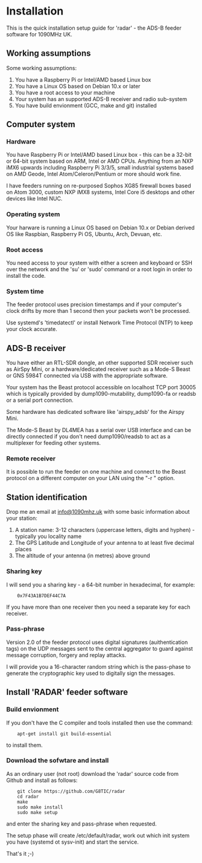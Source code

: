 # Installation
This is the quick installation setup guide for 'radar' - the ADS-B feeder software for 1090MHz UK.

## Working assumptions
Some working assumptions:
1. You have a Raspberry Pi or Intel/AMD based Linux box
2. You have a Linux OS based on Debian 10.x or later
3. You have a root access to your machine
4. Your system has an supported ADS-B receiver and radio sub-system
5. You have build envionment (GCC, make and git) installed

## Computer system

### Hardware
You have Raspberry Pi or Intel/AMD based Linux box - this can be a 32-bit or
64-bit system based on ARM, Intel or AMD CPUs.  Anything from an NXP iMX6
upwards including Raspberry Pi 3/3/5, small industrial systems based on AMD Geode,
Intel Atom/Celeron/Pentium or more should work fine.

I have feeders running on re-purposed Sophos XG85 firewall boxes based on Atom 3000,
custom NXP iMX8 systems, Intel Core i5 desktops and other devices like Intel
NUC.

### Operating system
Your harware is running a Linux OS based on Debian 10.x or Debian derived OS like Raspbian,
Raspberry Pi OS, Ubuntu, Arch, Devuan, etc.

### Root access
You need access to your system with either a screen and keyboard or SSH over
the network and the 'su' or 'sudo' command or a root login in order to
install the code.

### System time
The feeder protocol uses precision timestamps and if your computer's clock
drifts by more than 1 second then your packets won't be processed.

Use systemd's 'timedatectl' or install Network Time Protocol (NTP) to keep
your clock accurate.

## ADS-B receiver
You have either an RTL-SDR dongle, an other supported SDR receiver such as
AirSpy Mini, or a hardware/dedicated receiver such as a Mode-S Beast or GNS 5984T connected via USB with the
appropriate software.

Your system has the Beast protocol accessible on localhost TCP port 30005
which is typically provided by dump1090-mutability, dump1090-fa or readsb or
a serial port connection.

Some hardware has dedicated software like 'airspy_adsb' for the Airspy Mini.

The Mode-S Beast by DL4MEA has a serial over USB interface and can be
directly connected if you don't need dump1090/readsb to act as a multiplexer
for feeding other systems.

### Remote receiver
It is possible to run the feeder on one machine and connect to the Beast
protocol on a different computer on your LAN using the "-r <remote ip>"
option.

## Station identification
Drop me an email at info@1090mhz.uk with some basic information about your station:
1. A station name: 3-12 characters (uppercase letters, digits and hyphen) - typically you locality name
2. The GPS Latitude and Longitude of your antenna to at least five decimal places
3. The altitude of your antenna (in metres) above ground

### Sharing key
I will send you a sharing key - a 64-bit number in hexadecimal, for example:
```
    0x7F43A1B7DEF44C7A
```
If you have more than one receiver then you need a separate key for each receiver.

### Pass-phrase
Version 2.0 of the feeder protocol uses digital signatures (auithentication
tags) on the UDP messages sent to the central aggregator to guard against
message corruption, forgery and replay attacks.

I will provide you a 16-character random string which is the pass-phase to
generate the cryptographic key used to digitally sign the messages.


## Install 'RADAR' feeder software

### Build envionment
If you don't have the C compiler and tools installed then use the command:
```
    apt-get install git build-essential
```
to install them.

### Download the sofwtare and install
As an ordinary user (not root) download the 'radar' source code from Github and install as follows:
```
    git clone https://github.com/G8TIC/radar
    cd radar
    make
    sudo make install
    sudo make setup
```
and enter the sharing key and pass-phrase when requested.

The setup phase will create /etc/default/radar, work out which init system
you have (systemd ot sysv-init)  and start the service.


That's it ;-)
